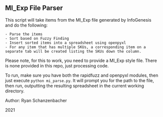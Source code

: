 ## MI_Exp File Parser

This script will take items from the MI_Exp file generated by InfoGenesis and do the following:

    - Parse the items
    - Sort based on Fuzzy Finding
    - Insert sorted items into a spreadsheet using openpyxl
    - For any item that has multiple SKUs, a corresponding item on a separate tab will be created listing the SKUs down the column.

Please note, for this to work, you need to provide a MI_Exp style file. There is none provided in this repo, just processing code.

To run, make sure you have both the rapidfuzz and openpyxl modules, then just execute `python mi_parse.py`. It will prompt you for the path to the file, then run, outputting the resulting spreadsheet in the current working directory.

Author: Ryan Schanzenbacher

2021
